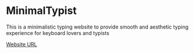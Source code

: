 # MinimalTypist

This is a minimalistic typing website to provide smooth and aesthetic typing experience for keyboard lovers and typists

[Website URL](https://minimal-typist.herokuapp.com/)